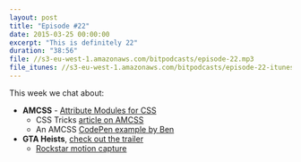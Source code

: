 ```yaml
---
layout: post
title: "Episode #22"
date: 2015-03-25 00:00:00
excerpt: "This is definitely 22"
duration: "38:56"
file: //s3-eu-west-1.amazonaws.com/bitpodcasts/episode-22.mp3
file_itunes: //s3-eu-west-1.amazonaws.com/bitpodcasts/episode-22-itunes.m4a
---
```


This week we chat about:
- **AMCSS** - [Attribute Modules for CSS](http://amcss.github.io/)
  - CSS Tricks [article on AMCSS](https://css-tricks.com/amcss/)
  - An AMCSS [CodePen example by Ben](http://codepen.io/anon/pen/pvGBOd?editors=110)
- **GTA Heists**, [check out the trailer](https://www.youtube.com/watch?v=UDd3pTE8UsQ)
  - [Rockstar motion capture](https://www.youtube.com/watch?v=q2EG5J05048)
